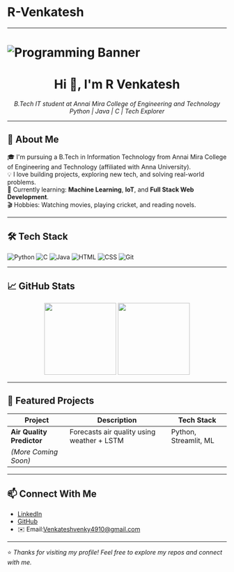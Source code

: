 # R-Venkatesh
-----
# ![Programming Banner](https://via.placeholder.com/1000x200.png?text=Welcome+to+R+Venkatesh's+GitHub)

<h1 align="center">Hi 👋, I'm R Venkatesh</h1>

<p align="center">
  <i>B.Tech IT student at Annai Mira College of Engineering and Technology</i><br>
  <i>Python | Java | C | Tech Explorer</i>
</p>

---

## 🚀 About Me

🎓 I'm pursuing a B.Tech in Information Technology from Annai Mira College of Engineering and Technology (affiliated with Anna University).  
💡 I love building projects, exploring new tech, and solving real-world problems.  
🎯 Currently learning: **Machine Learning**, **IoT**, and **Full Stack Web Development**.  
🎬 Hobbies: Watching movies, playing cricket, and reading novels.

---

## 🛠️ Tech Stack

![Python](https://img.shields.io/badge/-Python-3776AB?style=for-the-badge&logo=python&logoColor=white)
![C](https://img.shields.io/badge/-C-00599C?style=for-the-badge&logo=c&logoColor=white)
![Java](https://img.shields.io/badge/-Java-007396?style=for-the-badge&logo=java&logoColor=white)
![HTML](https://img.shields.io/badge/-HTML5-E34F26?style=for-the-badge&logo=html5&logoColor=white)
![CSS](https://img.shields.io/badge/-CSS3-1572B6?style=for-the-badge&logo=css3&logoColor=white)
![Git](https://img.shields.io/badge/-Git-F05032?style=for-the-badge&logo=git&logoColor=white)

---

## 📈 GitHub Stats

<p align="center">
  <img src="https://github-readme-stats.vercel.app/api?username=rvenkatesh&show_icons=true&theme=radical" height="165">
  <img src="https://github-readme-stats.vercel.app/api/top-langs/?username=Venkatesh-107&layout=compact&theme=radical" height="165">
</p>

---

## 📂 Featured Projects

| Project | Description | Tech Stack |
|--------|-------------|------------|
| **Air Quality Predictor** | Forecasts air quality using weather + LSTM | Python, Streamlit, ML |
| *(More Coming Soon)* |  |  |

---

## 📫 Connect With Me

- [LinkedIn](https://www.linkedin.com/)  
- [GitHub](https://github.com/Venkatesh-107)  
- ✉️ Email:Venkateshvenky4910@gmail.com

---

⭐ *Thanks for visiting my profile! Feel free to explore my repos and connect with me.*  
